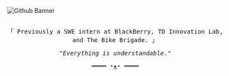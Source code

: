 <picture>
  <source media="(prefers-color-scheme: dark)" srcset="https://github.com/nathanhlouie/nathanhlouie/assets/53024905/a1b99362-d779-4b16-9414-4e40bb6e92e9#gh-dark-mode-only">
  <img alt="Github Banner" src="https://github.com/nathanhlouie/nathanhlouie/assets/53024905/057b52ff-e80e-474e-bc02-c9be48bc62a6#gh-light-mode-only">
</picture>

<samp>
  <p align="center">
    <br>
    「 Previously a SWE intern at BlackBerry, TD Innovation Lab, and The Bike Brigade. 」
  </p>
</samp>
<samp>
  <p align="center">
      <i>
        "Everything is understandable."
      </i>
    <br>
  </p>
  <p align="center">
    ════ ⋆<a href="https://nathan.louie.ca" rel="noopener noreferrer">★</a>⋆ ════
  </p>
</samp>
